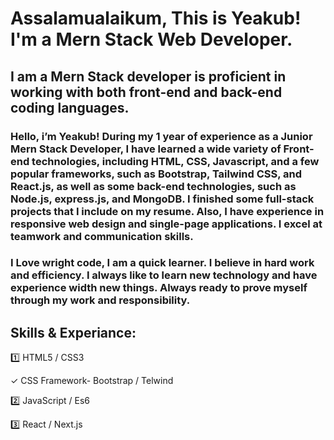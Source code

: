# Assalamualaikum, This is Yeakub! I'm a Mern Stack Web Developer.

## I am a Mern Stack developer is proficient in working with both front-end and back-end coding languages.

### Hello, i’m Yeakub! During my 1 year of experience as a Junior Mern Stack Developer, I have learned a wide variety of Front-end technologies, including HTML, CSS, Javascript, and a few popular frameworks, such as Bootstrap, Tailwind CSS, and React.js, as well as some back-end technologies, such as Node.js, express.js, and MongoDB. I finished some full-stack projects that I include on my resume. Also, I have experience in responsive web design and single-page applications. I excel at teamwork and communication skills.

### I Love wright code, I am a quick learner. I believe in hard work and efficiency. I always like to learn new technology and have experience width new things. Always ready to prove myself through my work and responsibility.


## Skills & Experiance:
1️⃣ HTML5 / CSS3 <br>

&#10003; CSS Framework-  Bootstrap / Telwind </br>

2️⃣  JavaScript / Es6

3️⃣ React / Next.js

